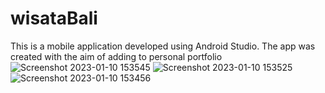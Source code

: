 # wisataBali
This is a mobile application developed using Android Studio. The app was created with the aim of adding to personal portfolio
![Screenshot 2023-01-10 153545](https://user-images.githubusercontent.com/55398222/211489851-0ddafbef-8860-4d96-9ff5-0dad843bd20a.png)
![Screenshot 2023-01-10 153525](https://user-images.githubusercontent.com/55398222/211489869-2415147d-07fd-4f3c-8b34-8d0a86698497.png)
![Screenshot 2023-01-10 153456](https://user-images.githubusercontent.com/55398222/211489875-2f587d63-704a-4c24-a6d5-799e95c359c0.png)

